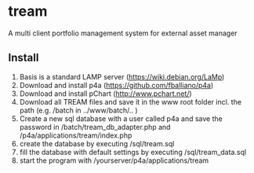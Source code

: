 # tream
A multi client portfolio management system for external asset manager

Install
-------

1. Basis is a standard LAMP server (https://wiki.debian.org/LaMp)
2. Download and install p4a (https://github.com/fballiano/p4a)
3. Download and install pChart (http://www.pchart.net/)
4. Download all TREAM files and save it in the www root folder incl. the path (e.g. /batch in ../www/batch/.. )
5. Create a new sql database with a user called p4a and save the password in /batch/tream_db_adapter.php and /p4a/applications/tream/index.php
6. create the database by executing /sql/tream.sql
7. fill the database with default settings by executing /sql/tream_data.sql
8. start the program with /yourserver/p4a/applications/tream

